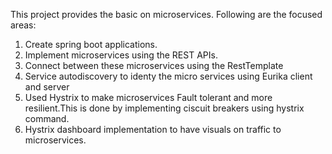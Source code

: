 This project provides the basic on microservices.
Following are the focused areas:
  1) Create spring boot applications.
  2) Implement microservices using the REST APIs.
  3) Connect between these microservices using the RestTemplate
  4) Service autodiscovery to identy the micro services using Eurika client and server
  5) Used Hystrix to make microservices Fault tolerant and more resilient.This is done by implementing ciscuit breakers using hystrix command.
  6) Hystrix dashboard implementation to have visuals on traffic to microservices.
